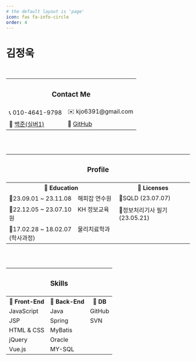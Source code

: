 ```yaml
---
# the default layout is 'page'
icon: fas fa-info-circle
order: 4
---
```


<!--
> Add Markdown syntax content to file `_tabs/about.md`{: .filepath } and it will show up on this page.
{: .prompt-tip }
-->

# 김정욱 

<br>

<table>
  <tr>
    <th colspan="2"><h3>Contact Me</h3></th>
  </tr>
  <tr>
    <td>📞 010-4641-9798  </td>
    <td>✉️ kjo6391@gmail.com</td>
  </tr>
  <tr>
    <td>💯 <a href="https://solved.ac/profile/lucky6391" target="_blank">백준(실버1)</a></td>
    <td>🔗 <a href="https://github.com/JungWook87">GitHub</a></td>
  </tr>
</table>

<br><br>

<table>
  <tr>
    <th colspan="2"><h3>Profile</h3></th>
  </tr>
  <tr>
    <th>🔶 Education</th>
    <th>🔶 Licenses</th>
  </tr>
  <tr>
    <td>🔸23.09.01 ~ 23.11.08 &nbsp;&nbsp; 해피잡 연수원</td>
    <td>🔸SQLD (23.07.07)  </td>
  </tr>
  <tr>
    <td>🔸22.12.05 ~ 23.07.10 &nbsp;&nbsp; KH 정보교육원</td>
    <td>🔸정보처리기사 필기 (23.05.21)</td>
  </tr>
  <tr>
    <td>🔸17.02.28 ~ 18.02.07 &nbsp;&nbsp; 물리치료학과 (학사과정)</td>
    <td> </td>
  </tr>
</table>

<br><br>

<table>
  <tr>
    <th colspan="3"><h3>Skills</h3></th>
  </tr>
  <tr>
    <th>🔶 Front-End</th>
    <th>🔶 Back-End</th>
    <th>🔶 DB</th>
  </tr>
  <tr>
    <td>JavaScript</td>
    <td>Java</td>
    <td>GitHub</td>
  </tr>
  <tr>
    <td>JSP</td>
    <td>Spring</td>
    <td>SVN</td>
  </tr>
  <tr>
    <td>HTML & CSS</td>
    <td>MyBatis</td>
    <td> </td>
  </tr>
  <tr>
    <td>jQuery</td>
    <td>Oracle</td>
    <td> </td>
  </tr>
  <tr>
    <td>Vue.js</td>
    <td>MY-SQL</td>
    <td> </td>
  </tr>
</table>

